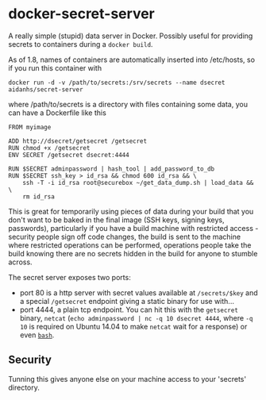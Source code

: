 docker-secret-server
====================

A really simple (stupid) data server in Docker. Possibly useful for providing
secrets to containers during a `docker build`.


As of 1.8, names of containers are automatically inserted into /etc/hosts, so
if you run this container with

```
docker run -d -v /path/to/secrets:/srv/secrets --name dsecret aidanhs/secret-server
```

where /path/to/secrets is a directory with files containing some data, you can
have a Dockerfile like this

```
FROM myimage

ADD http://dsecret/getsecret /getsecret
RUN chmod +x /getsecret
ENV SECRET /getsecret dsecret:4444

RUN $SECRET adminpassword | hash_tool | add_password_to_db
RUN $SECRET ssh_key > id_rsa && chmod 600 id_rsa && \
    ssh -T -i id_rsa root@securebox ~/get_data_dump.sh | load_data && \
    rm id_rsa
```

This is great for temporarily using pieces of data during your build that you
don't want to be baked in the final image (SSH keys, signing keys, passwords),
particularly if you have a build machine with restricted access - security
people sign off code changes, the build is sent to the machine where restricted
operations can be performed, operations people take the build knowing there are
no secrets hidden in the build for anyone to stumble across.

The secret server exposes two ports:

 - port 80 is a http server with secret values available at `/secrets/$key`
   and a special `/getsecret` endpoint giving a static binary for use with...
 - port 4444, a plain tcp endpoint. You can hit this with the `getsecret`
   binary, `netcat` (`echo adminpassword | nc -q 10 dsecret 4444`, where `-q 10`
   is required on Ubuntu 14.04 to make `netcat` wait for a response)
   or even [`bash`](http://www.linuxjournal.com/content/more-using-bashs-built-devtcp-file-tcpip).

Security
--------

Tunning this gives anyone else on your machine access to your 'secrets'
directory.

